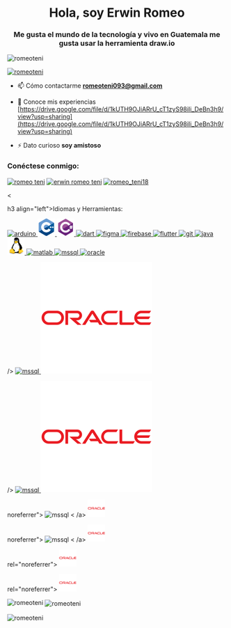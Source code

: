 <h1 align="center">Hola, soy Erwin Romeo</h1>
<h3 align="center">Me gusta el mundo de la tecnología y vivo en Guatemala me gusta usar la herramienta draw.io</h3 >

<p align="left"> <img src="https://komarev.com/ghpvc/?username=romeoteni&label=Profile%20views&color=0e75b6&style=flat" alt="romeoteni" /> </p>

<p align="left"> <a href="https://github.com/ryo-ma/github-profile-trofeo"><img src="https://github-profile-trofeo.vercel.app/? username=romeoteni" alt="romeoteni" /></a> </p>

- 📫 Cómo contactarme **romeoteni093@gmail.com**

- 📄 Conoce mis experiencias [https://drive.google.com/file/d/1kUTH9OJiARrU_cT1zyS98iIi_DeBn3h9/view?usp=sharing](https://drive.google.com/file/d/1kUTH9OJiARrU_cT1zyS98iIi_DeBn3h9/view?usp=sharing)

- ⚡ Dato curioso **soy amistoso**

<h3 align="left">Conéctese conmigo:</h3>
<p align="left">
<a href="https://linkedin.com/in/romeo teni" target="blank"><img align="center" src="https://raw.githubusercontent.com/rahuldkjain/github-profile-readme-generator/master/src/images/icons/Social/linked-in-alt.svg" alt="romeo teni" height="30" width="40" /></a>
<a href="https://fb.com/erwin romeo teni" target="blank"><img align="center" src= "https://raw.githubusercontent.com/rahuldkjain/github-profile-readme-generator/master/src/images/icons/Social/facebook.svg" alt="erwin romeo teni" height="30" width=" 40" /></a>
<a href="https://instagram.com/romeo_teni18" target="blank"><img align="center" src="https://raw.githubusercontent.com/rahuldkjain/github-profile-readme-generator /master/src/images/icons/Social/instagram.svg" alt="romeo_teni18" height="30" width="40" /></a> </p>
<

h3 align="left">Idiomas y Herramientas:</h3>
<p align="left"> <a href="https://www.arduino.cc/" target="_blank" rel="noreferrer"> <img src="https://cdn.worldvectorlogo.com/ logos/arduino-1.svg" alt="arduino" width="40" height="40"/> </a> <a href="https://www.w3schools.com/cpp/" target=" _blank" rel="noreferrer"> <img src="https://raw.githubusercontent.com/devicons/devicon/master/icons/cplusplus/cplusplus-original.svg" alt="cplusplus" width="40" height ="40"/> </a> <a href="https://www.w3schools.com/cs/" target="_blank" rel="noreferrer"> <img src="https://raw.githubusercontent.com/devicons/devicon/master/icons/csharp/csharp-original.svg" alt="csharp" width="40" height="40"/> </a> <a href="https:// dart.dev" target="_blank" rel="noreferrer"> <img src="https://www.vectorlogo.zone/logos/dartlang/dartlang-icon.svg" alt="dart" width="40" height="40"/> </a> <a href="https://www.figma.com/" target="_blank" rel="noreferrer"> <img src="https://www.vectorlogo .zone/logos/figma/figma-icon.svg" alt="figma" width="40" height="40"/> </a> <a href="https://firebase.google.com/" objetivo="_blank" rel="noreferrer"> <img src="https://www.vectorlogo.zone/logos/firebase/firebase-icon.svg" alt="firebase" width="40" height="40"/> </a> <a href="https://flutter.dev" target="_blank" rel="noreferrer"> <img src="https://www.vectorlogo.zone/logos/flutterio/flutterio-icon .svg" alt="flutter" width="40" height="40"/> </a> <a href="https://git-scm.com/" target="_blank" rel="noreferrer" > <img src="https://www.vectorlogo.zone/logos/git-scm/git-scm-icon.svg" alt="git" width="40" height="40"/> </a > <a href="https://www.java.com" target="_blank" rel="noreferrer"> <img src="https://raw.githubusercontent.com/devicons/devicon/master/icons/java/ java-original.svg" alt="java" width="40" height="40"/> </a> <a href="https://www.linux.org/" target="_blank" rel= "noreferrer"> <img src="https://raw.githubusercontent.com/devicons/devicon/master/icons/linux/linux-original.svg" alt="linux" width="40" height="40" /> </a> <a href="https://www.mathworks.com/" target="_blank" rel="noreferrer"> <img src="https://upload.wikimedia.org/wikipedia/ commons/2/21/Matlab_Logo.png" alt="matlab" width="40" height="40"/> </a> <a href="https://www.microsoft.com/en-us/sql-server" target="_blank " rel="noreferrer"> <img src="https://www.svgrepo.com/show/303229/microsoft-sql-server-logo.svg" alt="mssql" width="40" height="40 "/> </a> <a href="https://www.oracle.com/" target="_blank" rel="noreferrer"> <img src="https://raw.githubusercontent.com/devicons /devicon/master/icons/oracle/oracle-original.svg" alt="oracle" width="40" height="40"/> </a> </p>/> </a> <a href="https://www.microsoft.com/en-us/sql-server" target="_blank" rel="noreferrer"> <img src="https://www .svgrepo.com/show/303229/microsoft-sql-server-logo.svg" alt="mssql" width="40" height="40"/> </a> <a href="https://www .oracle.com/" target="_blank" rel="noreferrer"> <img src="https://raw.githubusercontent.com/devicons/devicon/master/icons/oracle/oracle-original.svg" alt= "oráculo" ancho="40" altura="40"/> </a> </p>/> </a> <a href="https://www.microsoft.com/en-us/sql-server" target="_blank" rel="noreferrer"> <img src="https://www .svgrepo.com/show/303229/microsoft-sql-server-logo.svg" alt="mssql" width="40" height="40"/> </a> <a href="https://www .oracle.com/" target="_blank" rel="noreferrer"> <img src="https://raw.githubusercontent.com/devicons/devicon/master/icons/oracle/oracle-original.svg" alt= "oráculo" ancho="40" altura="40"/> </a> </p>noreferrer"> <img src="https://www.svgrepo.com/show/303229/microsoft-sql-server-logo.svg" alt="mssql" width="40" height="40"/> < /a> <a href="https://www.oracle.com/" target="_blank" rel="noreferrer"> <img src="https://raw.githubusercontent.com/devicons/devicon/master /icons/oracle/oracle-original.svg" alt="oracle" width="40" height="40"/> </a> </p>noreferrer"> <img src="https://www.svgrepo.com/show/303229/microsoft-sql-server-logo.svg" alt="mssql" width="40" height="40"/> < /a> <a href="https://www.oracle.com/" target="_blank" rel="noreferrer"> <img src="https://raw.githubusercontent.com/devicons/devicon/master /icons/oracle/oracle-original.svg" alt="oracle" width="40" height="40"/> </a> </p>rel="noreferrer"> <img src="https://raw.githubusercontent.com/devicons/devicon/master/icons/oracle/oracle-original.svg" alt="oracle" width="40" height=" 40"/> </a> </p>rel="noreferrer"> <img src="https://raw.githubusercontent.com/devicons/devicon/master/icons/oracle/oracle-original.svg" alt="oracle" width="40" height=" 40"/> </a> </p>

<p><img align="left" src="https://github-readme-stats.vercel.app/api/top-langs?username=romeoteni&show_icons=true&locale=en&layout=compact" alt="romeoteni" /> </p>

<p> <img align="center" src="https://github-readme-stats.vercel.app/api?username=romeoteni&show_icons=true&locale=en" alt="romeoteni" /> </p>

<p><img align="center" src="https://github-readme-streak-stats.herokuapp.com/?user=romeoteni&" alt="romeoteni" /></p>

